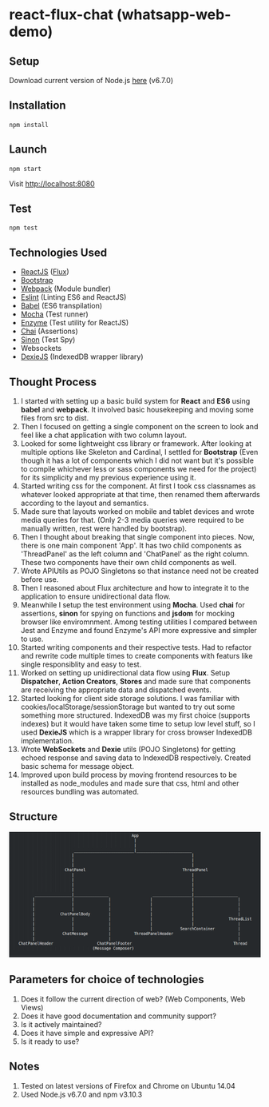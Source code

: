 # react-flux-chat (whatsapp-web-demo)

## Setup
Download current version of Node.js [here](https://nodejs.org/en/) (v6.7.0)

## Installation

``` 
npm install
```
## Launch

```
npm start
```
Visit [http://localhost:8080](http://localhost:8080) 
## Test
```
npm test
```
## Technologies Used
* [ReactJS](https://facebook.github.io/react/) ([Flux](https://facebook.github.io/flux/))
* [Bootstrap](http://getbootstrap.com/)
* [Webpack](https://webpack.github.io/) (Module bundler)
* [Eslint](http://eslint.org/) (Linting ES6 and ReactJS)
* [Babel](https://babeljs.io/) (ES6 transpilation)
* [Mocha](https://mochajs.org/) (Test runner)
* [Enzyme](http://airbnb.io/enzyme/) (Test utility for ReactJS)
* [Chai](http://chaijs.com/) (Assertions)
* [Sinon](http://sinonjs.org/) (Test Spy)
* Websockets
* [DexieJS](http://dexie.org/) (IndexedDB wrapper library)

## Thought Process
1. I started with setting up a basic build system for **React** and **ES6** using **babel** and **webpack**. It involved basic housekeeping and moving some files from src to dist. 
2. Then I focused on getting a single component on the screen to look and feel like a chat application with two column layout.
3. Looked for some lightweight css library or framework. After looking at multiple options like Skeleton and Cardinal, I settled for **Bootstrap** (Even though it has a lot of components which I did not want but it's possible to compile whichever less or sass components we need for the project) for its simplicity and my previous experience using it.
4. Started writing css for the component. At first I took css classnames as whatever looked appropriate at that time, then renamed them afterwards according to the layout and semantics.
5. Made sure that layouts worked on mobile and tablet devices and wrote media queries for that. (Only 2-3 media queries were required to be manually written, rest were handled by bootstrap).
6. Then I thought about breaking that single component into pieces. Now, there is one main component 'App'. It has two child components as 'ThreadPanel' as the left column and 'ChatPanel' as the right column. These two components have their own child components as well.
7. Wrote APIUtils as POJO Singletons so that instance need not be created before use.
8. Then I reasoned about Flux architecture and how to integrate it to the application to ensure unidirectional data flow.
9. Meanwhile I setup the test environment using **Mocha**. Used **chai** for assertions, **sinon** for spying on functions and **jsdom** for mocking browser like enviromnment. Among testing utilities I compared between Jest and Enzyme and found Enzyme's API more expressive and simpler to use.
10. Started writing components and their respective tests. Had to refactor and rewrite code multiple times to create components with featurs like single responsiblity and easy to test.
11. Worked on setting up unidirectional data flow using **Flux**. Setup **Dispatcher**, **Action Creators**, **Stores** and made sure that components are receiving the appropriate data and dispatched events.
12. Started looking for client side storage solutions. I was familiar with cookies/localStorage/sessionStorage but wanted to try out some something more structured. IndexedDB was my first choice (supports indexes) but it would have taken some time to setup low level stuff, so I used **DexieJS** which is a wrapper library for cross browser IndexedDB implementation.
13. Wrote **WebSockets** and **Dexie** utils (POJO Singletons) for getting echoed response and saving data to IndexedDB respectively. Created basic schema for message object.
14. Improved upon build process by moving frontend resources to be installed as node_modules and made sure that css, html and other resources bundling was automated.

## Structure
![React-Flux-Demo-Structure](https://github.com/tushararora/react-flux-chat/blob/master/structure.png "react-flux-chat structure")

## Parameters for choice of technologies
1. Does it follow the current direction of web? (Web Components, Web Views)
2. Does it have good documentation and community support?
3. Is it actively maintained?
4. Does it have simple and expressive API?
5. Is it ready to use?

## Notes
1. Tested on latest versions of Firefox and Chrome on Ubuntu 14.04
2. Used Node.js v6.7.0 and npm v3.10.3